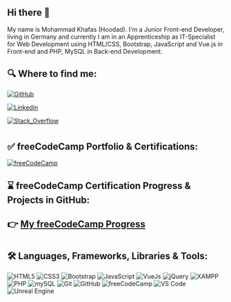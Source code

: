 ## Hi there 👋

My name is Mohammad Khafas (Hoodad). I'm a Junior Front-end Developer, living in Germany and currently I am in an Apprenticeship as IT-Specialist for Web Development using HTML/CSS, Bootstrap, JavaScript and Vue.js in Front-end and PHP, MySQL in Back-end Development.

## 🔍 Where to find me:

[![GitHub](https://img.shields.io/badge/GitHub-100000?style=for-the-badge&logo=github&logoColor=white)](https://github.com/hoodaddeveloper)

[![Linkedin](https://img.shields.io/badge/LinkedIn-0077B5?style=for-the-badge&logo=linkedin&logoColor=white)](https://www.linkedin.com/in/hoodaddeveloper)

[![Stack_Overflow](https://img.shields.io/badge/Stack_Overflow-FE7A16?style=for-the-badge&logo=stack-overflow&logoColor=white)](https://stackoverflow.com/users/19003964/mohammad-khafas)

#

## ✅ freeCodeCamp Portfolio & Certifications:

[![freeCodeCamp](https://img.shields.io/badge/freecodecamp-27273D?style=for-the-badge&logo=freecodecamp&logoColor=white)](https://www.freecodecamp.org/hoodaddeveloper)

## ⌛ freeCodeCamp Certification Progress & Projects in GitHub:

## 👉 [My freeCodeCamp Progress](https://github.com/hoodaddeveloper/freeCodeCamp-Certification-Progress)

#

## 🛠 Languages, Frameworks, Libraries & Tools:

![HTML5](https://img.shields.io/badge/HTML5-E34F26?style=for-the-badge&logo=html5&logoColor=white)
![CSS3](https://img.shields.io/badge/CSS3-1572B6?style=for-the-badge&logo=css3&logoColor=white)
![Bootstrap](https://img.shields.io/badge/Bootstrap-563D7C?style=for-the-badge&logo=bootstrap&logoColor=white)
![JavaScript](https://img.shields.io/badge/JavaScript-323330?style=for-the-badge&logo=javascript&logoColor=F7DF1E)
![VueJs](https://img.shields.io/badge/Vue.js-35495E?style=for-the-badge&logo=vue.js&logoColor=4FC08D)
![jQuery](https://img.shields.io/badge/jQuery-0769AD?style=for-the-badge&logo=jquery&logoColor=white)
![XAMPP](https://img.shields.io/badge/Xampp-F37623?style=for-the-badge&logo=xampp&logoColor=white)
![PHP](https://img.shields.io/badge/PHP-777BB4?style=for-the-badge&logo=php&logoColor=white)
![mySQL](https://img.shields.io/badge/MySQL-005C84?style=for-the-badge&logo=mysql&logoColor=white)
![Git](https://img.shields.io/badge/GIT-E44C30?style=for-the-badge&logo=git&logoColor=white)
![GitHub](https://img.shields.io/badge/GitHub-100000?style=for-the-badge&logo=github&logoColor=white)
![freeCodeCamp](https://img.shields.io/badge/freecodecamp-27273D?style=for-the-badge&logo=freecodecamp&logoColor=white)
![VS Code](https://img.shields.io/badge/Visual_Studio_Code-0078D4?style=for-the-badge&logo=visual%20studio%20code&logoColor=white)
![Unreal Engine](https://img.shields.io/badge/-Unreal%20Engine-313131?style=for-the-badge&logo=unreal-engine&logoColor=white)
